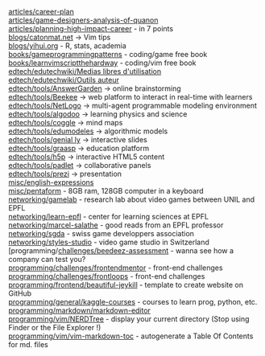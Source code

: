 [articles/career-plan](https://80000hours.org/career-planning/career-plan-template/)<br>
[articles/game-designers-analysis-of-quanon](https://medium.com/curiouserinstitute/a-game-designers-analysis-of-qanon-580972548be5)<br>
[articles/planning-high-impact-career](https://80000hours.org/career-planning/summary/) - in 7 points<br>
[blogs/catonmat.net](https://catonmat.net/archive) -> Vim tips<br>
[blogs/yihui.org](https://yihui.org/en/) - R, stats, academia<br>
[books/gameprogrammingpatterns](http://gameprogrammingpatterns.com/contents.html) - coding/game free book<br>
[books/learnvimscriptthehardway](https://learnvimscriptthehardway.stevelosh.com/) - coding/vim free book<br>
[edtech/edutechwiki/Medias libres d'utilisation](https://edutechwiki.unige.ch/fr/M%C3%A9dias_libres_d%27utilisation)<br>
[edtech/edutechwiki/Outils auteur](https://edutechwiki.unige.ch/fr/Cat%C3%A9gorie:Outils_auteur)<br>
[edtech/tools/AnswerGarden](https://answergarden.ch/) -> online brainstorming<br>
[edtech/tools/Beekee](https://live.beekee.ch/) -> web platform to interact in real-time with learners<br>
[edtech/tools/NetLogo](http://ccl.northwestern.edu/netlogo/) -> multi-agent programmable modeling environment<br>
[edtech/tools/algodoo](http://www.algodoo.com/what-is-it/) -> learning physics and science<br>
[edtech/tools/coggle](https://coggle.it/) -> mind maps<br>
[edtech/tools/edumodeles](https://www.pedagogie.ac-nice.fr/svt/productions/edumodeles/algo/index.htm) -> algorithmic models<br>
[edtech/tools/genial ly](https://genial.ly/fr/creer/presentations/) -> interactive slides<br>
[edtech/tools/graasp](https://graasp.org/) -> education platform<br>
[edtech/tools/h5p](https://h5p.org/) -> interactive HTML5 content<br>
[edtech/tools/padlet](https://padlet.com/) -> collaborative panels<br>
[edtech/tools/prezi](https://prezi.com/) -> presentation<br>
[misc/english-expressions](https://www.laculturegenerale.com/expressions-anglaises-traductions/)<br>
[misc/pentaform](https://www.pentaform.co.uk/) - 8GB ram, 128GB computer in a keyboard<br>
[networking/gamelab](https://wp.unil.ch/gamelab/) - research lab about video games between UNIL and EPFL<br>
[networking/learn-epfl](https://learn.epfl.ch/about/) - center for learning sciences at EPFL<br>
[networking/marcel-salathe](https://blog.salathe.com/) - good reads from an EPFL professor<br>
[networking/sgda](https://www.sgda.ch/fr/) - swiss game developpers association<br>
[networking/styles-studio](https://styles-studio.com/home/) - video game studio in Switzerland<br>
[programming/[challenges/beedeez-assessment](https://github.com/qron/exercice-beedeez) - wanna see how a company can test you?<br>
[programming/challenges/frontendmentor](https://www.frontendmentor.io/) - front-end challenges<br>
[programming/challenges/frontloops](https://frontloops.io/) - front-end challenges<br>
[programming/frontend/beautiful-jeykill](https://github.com/daattali/beautiful-jekyll#readme) - template to create website on GitHub<br>
[programming/general/kaggle-courses](https://www.kaggle.com/learn) - courses to learn prog, python, etc.<br>
[programming/markdown/markdown-editor](https://jbt.github.io/markdown-editor/)<br>
[programming/vim/NERDTree](https://github.com/preservim/nerdtree) - display your current directory (Stop using Finder or the File Explorer !)<br>
[programming/vim/vim-markdown-toc](https://github.com/mzlogin/vim-markdown-toc) - autogenerate a Table Of Contents for md. files<br>
